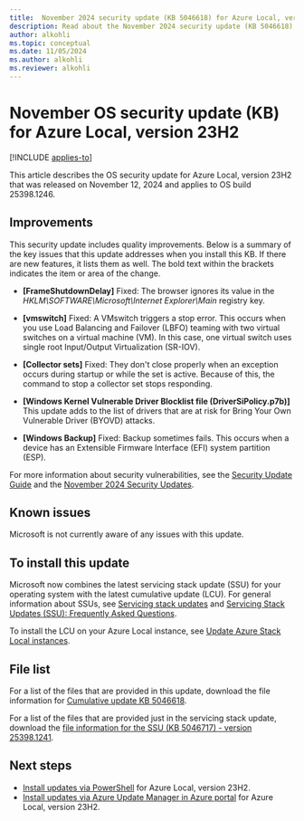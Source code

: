 ```yaml
---
title:  November 2024 security update (KB 5046618) for Azure Local, version 23H2
description: Read about the November 2024 security update (KB 5046618) for Azure Local, version 23H2.
author: alkohli
ms.topic: conceptual
ms.date: 11/05/2024
ms.author: alkohli
ms.reviewer: alkohli
---
```


# November OS security update (KB) for Azure Local, version 23H2

[!INCLUDE [applies-to](../includes/hci-applies-to-23h2.md)]

This article describes the OS security update for Azure Local, version 23H2 that was released on November 12, 2024 and applies to OS build 25398.1246.

## Improvements

This security update includes quality improvements. Below is a summary of the key issues that this update addresses when you install this KB. If there are new features, it lists them as well. The bold text within the brackets indicates the item or area of the change.

- **[FrameShutdownDelay]** Fixed: The browser ignores its value in the *HKLM\SOFTWARE\Microsoft\Internet Explorer\Main* registry key.  

- **[vmswitch]** Fixed: A VMswitch triggers a stop error. This occurs when you use Load Balancing and Failover (LBFO) teaming with two virtual switches on a virtual machine (VM). In this case, one virtual switch uses single root Input/Output Virtualization (SR-IOV).  

- **[Collector sets]** Fixed: They don't close properly when an exception occurs during startup or while the set is active. Because of this, the command to stop a collector set stops responding.  

- **[Windows Kernel Vulnerable Driver Blocklist file (DriverSiPolicy.p7b)]** This update adds to the list of drivers that are at risk for Bring Your Own Vulnerable Driver (BYOVD) attacks.  

- **[Windows Backup]** Fixed: Backup sometimes fails. This occurs when a device has an Extensible Firmware Interface (EFI) system partition (ESP).

For more information about security vulnerabilities, see the [Security Update Guide](https://portal.msrc.microsoft.com/security-guidance) and the [November 2024 Security Updates](https://msrc.microsoft.com/update-guide/releaseNote/2024-Nov).

## Known issues

Microsoft is not currently aware of any issues with this update.

## To install this update

Microsoft now combines the latest servicing stack update (SSU) for your operating system with the latest cumulative update (LCU). For general information about SSUs, see [Servicing stack updates](/windows/deployment/update/servicing-stack-updates) and [Servicing Stack Updates (SSU): Frequently Asked Questions](https://support.microsoft.com/topic/servicing-stack-updates-ssu-frequently-asked-questions-06b62771-1cb0-368c-09cf-87c4efc4f2fe).

To install the LCU on your Azure Local instance, see [Update Azure Stack Local instances](../update/about-updates-23h2.md).

## File list

For a list of the files that are provided in this update, download the file information for [Cumulative update KB 5046618](../index.yml).

For a list of the files that are provided just in the servicing stack update, download the [file information for the SSU (KB 5046717) - version 25398.1241](../index.yml). 

## Next steps

- [Install updates via PowerShell](../update/update-via-powershell-23h2.md) for Azure Local, version 23H2.
- [Install updates via Azure Update Manager in Azure portal](../update/azure-update-manager-23h2.md) for Azure Local, version 23H2.